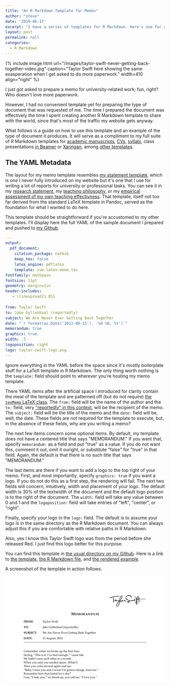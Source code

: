 ```yaml
---
title: "An R Markdown Template for Memos"
author: "steve"
date: '2019-06-17'
excerpt: "I have a series of templates for R Markdown. Here's one for a memo and a guide on how to use it."
layout: post
permalink: null
categories:
  - R Markdown
---
```




{% include image.html url="/images/taylor-swift-never-getting-back-together-video.jpg" caption="Taylor Swift here showing the same exasperation when I get asked to do more paperwork." width=410 align="right" %}

I just got asked to prepare a memo for university-related work; fun, right? Who doesn't love more paperwork.

However, I had no convenient template yet for preparing the type of document that was requested of me. The time I prepared the document was effectively the time I spent creating another R Markdown template to share with the world, since that's most of the traffic my website gets anyway.

What follows is a guide on how to use this template and an example of the type of document it produces. It will serve as a compliment to my full suite of R Markdown templates for [academic manuscripts](http://svmiller.com/blog/2016/02/svm-r-markdown-manuscript/), [CVs](http://svmiller.com/blog/2016/03/svm-r-markdown-cv/), [syllabi](http://svmiller.com/blog/2016/07/r-markdown-syllabus/), class presentations [in Beamer](http://svmiller.com/blog/2015/02/moving-from-beamer-to-r-markdown/) or [Xaringan](http://svmiller.com/blog/2018/02/r-markdown-xaringan-theme/), among [other templates](https://github.com/svmiller/svm-r-markdown-templates/).

## The YAML Metadata

The layout for my memo template resembles [my statement template](https://github.com/svmiller/svm-r-markdown-templates/blob/master/svm-latex-statement.tex), which is one I never fully introduced on my website but it's one that I use for writing a lot of reports for university or professional tasks. You can see it in my [research statement](http://svmiller.com/docs/svm-research-statement.pdf), my [teaching philosophy](http://svmiller.com/docs/svm-teaching-philosophy.pdf), or my [empirical assessment of my own teaching effectivness](http://svmiller.com/docs/svm-teaching-evals.pdf). That template, itself not too far derived from the standard LaTeX template in Pandoc, served as the foundation for what I wanted to do here.

This template should be straightforward if you're accustomed to my other templates. I'll display here the full YAML of the sample document I prepared and pushed to [my Github](https://github.com/svmiller).

```yaml
---
output: 
  pdf_document:
    citation_package: natbib
    keep_tex: false
    latex_engine: pdflatex
    template: svm-latex-memo.tex
fontfamily: mathpazo
fontsize: 11pt
geometry: margin=1in
header-includes:
   - \linespread{1.05}

from: Taylor Swift
to: Jake Gyllenhaal (reportedly)
subject: We Are Never Ever Getting Back Together
date: "`r format(as.Date('2012-08-13'), '%d %B, %Y')`"
memorandum: true
graphics: true
width: .3
logoposition: right
logo: taylor-swift-logo.png
---
```

Ignore everything in the YAML before the space since it's mostly boilerplate stuff for a LaTeX template in R Markdown. The only thing worth nothing is the `template:` field should point to wherever you're hosting my memo template.

There YAML items after the artificial space I introduced for clarity contain the meat of the template and are patterned off (but do not require) [the `texMemo` LaTeX class](https://www.sharelatex.com/templates/52fcde0834a287a85245b4a2). The `from:` field will be the name of the author and the `to:` field, very ["reportedly" in this context](https://www.huffpost.com/entry/taylor-swifts-we-are-never-ever-song-jake-gyllenhaal_n_1858318), will be the recipient of the memo. The `subject:` field will be the title of the memo and the `date:` field will be, well, the date. These fields are not required for the template to execute, but, in the absence of these fields, why are you writing a memo?

The next few items concern some optional items. By default, my template does not have a centered title that says "MEMORANDUM." If you want that, specify `memorandum:` as a field and put "true" as a value. If you do not want this, comment it out, omit it ouright, or substitute "false" for "true" in that field. Again, the default is that there is no such title that says "MEMORANDUM."

The last items are there if you want to add a logo to the top right of your memo. First, and most importantly, specify `graphics: true` if you want a logo. If you do not do this as a first step, the rendering will fail. The next two fields will concern, intuitively, width and placement of your logo. The default width is 30% of the textwidth of the document and the default logo position is to the right of the document. The `width:` field will take any value between 0 and 1 and the `logoposition:` field will take entries of "left", "center", or "right".

Finally, specify your logo in the `logo:` field. The default is to assume your logo is in the same directory as the R Markdown document. You can always adjust this if you are comfortable with relative paths in R Markdown.

Also, yes I know this Taylor Swift logo was from the period before she released Red. I just find this logo better for this purpose.

You can find this template in [the usual directory on my Github](https://github.com/svmiller/svm-r-markdown-templates). Here is a link to [the template](https://github.com/svmiller/svm-r-markdown-templates/blob/master/svm-latex-memo.tex), [the R Markdown file](https://github.com/svmiller/svm-r-markdown-templates/blob/master/svm-memo-example.Rmd), and [the rendered example](https://github.com/svmiller/svm-r-markdown-templates/blob/master/svm-memo-example.pdf).

A screenshot of the template in action follows.

![](/images/svm-memo-example-screenshot.png)
